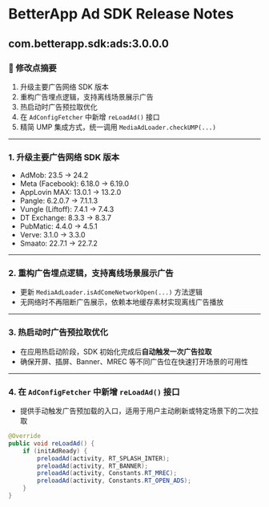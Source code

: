 # BetterApp Ad SDK Release Notes

## com.betterapp.sdk:ads:3.0.0.0

### 📝 修改点摘要
1. 升级主要广告网络 SDK 版本
2. 重构广告埋点逻辑，支持离线场景展示广告
3. 热启动时广告预拉取优化
4. 在 `AdConfigFetcher` 中新增 `reLoadAd()` 接口
5. 精简 UMP 集成方式，统一调用 `MediaAdLoader.checkUMP(...)`

---

### 1. 升级主要广告网络 SDK 版本
- AdMob: 23.5 → 24.2
- Meta (Facebook): 6.18.0 → 6.19.0
- AppLovin MAX: 13.0.1 → 13.2.0
- Pangle: 6.2.0.7 → 7.1.1.3
- Vungle (Liftoff): 7.4.1 → 7.4.3
- DT Exchange: 8.3.3 → 8.3.7
- PubMatic: 4.4.0 → 4.5.1
- Verve: 3.1.0 → 3.3.0
- Smaato: 22.7.1 → 22.7.2

---

### 2. 重构广告埋点逻辑，支持离线场景展示广告
- 更新 `MediaAdLoader.isAdComeNetworkOpen(...)` 方法逻辑
- 无网络时不再阻断广告展示，依赖本地缓存素材实现离线广告播放

---

### 3. 热启动时广告预拉取优化
- 在应用热启动阶段，SDK 初始化完成后**自动触发一次广告拉取**
- 确保开屏、插屏、Banner、MREC 等不同广告位在快速打开场景的可用性

---

### 4. 在 `AdConfigFetcher` 中新增 `reLoadAd()` 接口
- 提供手动触发广告预加载的入口，适用于用户主动刷新或特定场景下的二次拉取

```java
@Override
public void reLoadAd() {
    if (initAdReady) {
        preloadAd(activity, RT_SPLASH_INTER);
        preloadAd(activity, RT_BANNER);
        preloadAd(activity, Constants.RT_MREC);
        preloadAd(activity, Constants.RT_OPEN_ADS);
    }
}
```

